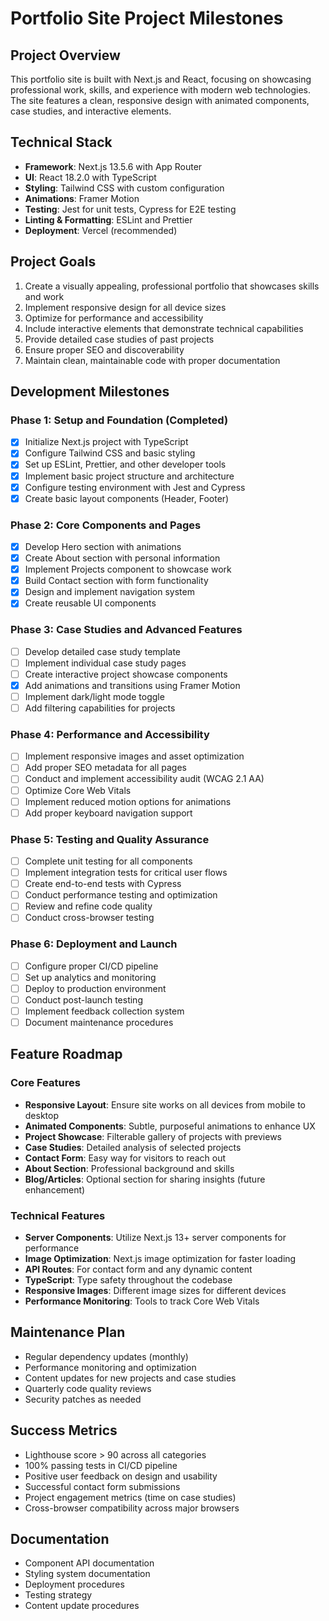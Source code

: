 # Portfolio Site Project Milestones

## Project Overview
This portfolio site is built with Next.js and React, focusing on showcasing professional work, skills, and experience with modern web technologies. The site features a clean, responsive design with animated components, case studies, and interactive elements.

## Technical Stack
- **Framework**: Next.js 13.5.6 with App Router
- **UI**: React 18.2.0 with TypeScript
- **Styling**: Tailwind CSS with custom configuration
- **Animations**: Framer Motion
- **Testing**: Jest for unit tests, Cypress for E2E testing
- **Linting & Formatting**: ESLint and Prettier
- **Deployment**: Vercel (recommended)

## Project Goals
1. Create a visually appealing, professional portfolio that showcases skills and work
2. Implement responsive design for all device sizes
3. Optimize for performance and accessibility
4. Include interactive elements that demonstrate technical capabilities
5. Provide detailed case studies of past projects
6. Ensure proper SEO and discoverability
7. Maintain clean, maintainable code with proper documentation

## Development Milestones

### Phase 1: Setup and Foundation (Completed)
- [x] Initialize Next.js project with TypeScript
- [x] Configure Tailwind CSS and basic styling
- [x] Set up ESLint, Prettier, and other developer tools
- [x] Implement basic project structure and architecture
- [x] Configure testing environment with Jest and Cypress
- [x] Create basic layout components (Header, Footer)

### Phase 2: Core Components and Pages
- [x] Develop Hero section with animations
- [x] Create About section with personal information
- [x] Implement Projects component to showcase work
- [x] Build Contact section with form functionality
- [x] Design and implement navigation system
- [x] Create reusable UI components

### Phase 3: Case Studies and Advanced Features
- [ ] Develop detailed case study template
- [ ] Implement individual case study pages
- [ ] Create interactive project showcase components
- [x] Add animations and transitions using Framer Motion
- [ ] Implement dark/light mode toggle
- [ ] Add filtering capabilities for projects

### Phase 4: Performance and Accessibility
- [ ] Implement responsive images and asset optimization
- [ ] Add proper SEO metadata for all pages
- [ ] Conduct and implement accessibility audit (WCAG 2.1 AA)
- [ ] Optimize Core Web Vitals
- [ ] Implement reduced motion options for animations
- [ ] Add proper keyboard navigation support

### Phase 5: Testing and Quality Assurance
- [ ] Complete unit testing for all components
- [ ] Implement integration tests for critical user flows
- [ ] Create end-to-end tests with Cypress
- [ ] Conduct performance testing and optimization
- [ ] Review and refine code quality
- [ ] Conduct cross-browser testing

### Phase 6: Deployment and Launch
- [ ] Configure proper CI/CD pipeline
- [ ] Set up analytics and monitoring
- [ ] Deploy to production environment
- [ ] Conduct post-launch testing
- [ ] Implement feedback collection system
- [ ] Document maintenance procedures

## Feature Roadmap

### Core Features
- **Responsive Layout**: Ensure site works on all devices from mobile to desktop
- **Animated Components**: Subtle, purposeful animations to enhance UX
- **Project Showcase**: Filterable gallery of projects with previews
- **Case Studies**: Detailed analysis of selected projects
- **Contact Form**: Easy way for visitors to reach out
- **About Section**: Professional background and skills
- **Blog/Articles**: Optional section for sharing insights (future enhancement)

### Technical Features
- **Server Components**: Utilize Next.js 13+ server components for performance
- **Image Optimization**: Next.js image optimization for faster loading
- **API Routes**: For contact form and any dynamic content
- **TypeScript**: Type safety throughout the codebase
- **Responsive Images**: Different image sizes for different devices
- **Performance Monitoring**: Tools to track Core Web Vitals

## Maintenance Plan
- Regular dependency updates (monthly)
- Performance monitoring and optimization
- Content updates for new projects and case studies
- Quarterly code quality reviews
- Security patches as needed

## Success Metrics
- Lighthouse score > 90 across all categories
- 100% passing tests in CI/CD pipeline
- Positive user feedback on design and usability
- Successful contact form submissions
- Project engagement metrics (time on case studies)
- Cross-browser compatibility across major browsers

## Documentation
- Component API documentation
- Styling system documentation
- Deployment procedures
- Testing strategy
- Content update procedures 